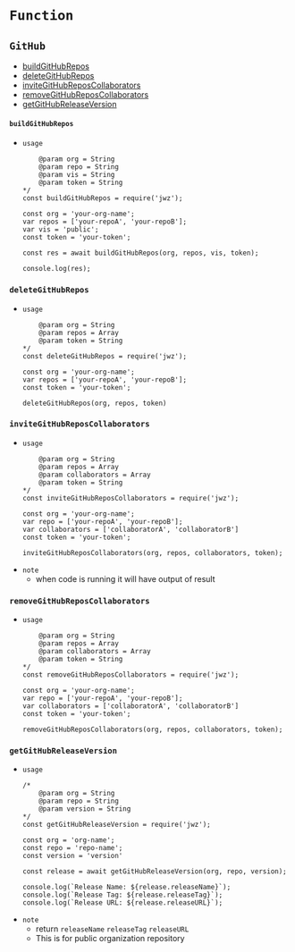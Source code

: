 # `Function`
## `GitHub`
- [buildGitHubRepos](#buildGitHubRepos)
- [deleteGitHubRepos](#deletegithubrepos)
- [inviteGitHubReposCollaborators](#invitegithubreposcollaborators)
- [removeGitHubReposCollaborators](#removegithubreposcollaborators)
- [getGitHubReleaseVersion](#getgithubreleaseversion)
#### `buildGitHubRepos`
- `usage`
    ```/*
        @param org = String
        @param repo = String
        @param vis = String
        @param token = String
    */
    const buildGitHubRepos = require('jwz');

    const org = 'your-org-name';
    var repos = ['your-repoA', 'your-repoB'];
    var vis = 'public';
    const token = 'your-token';

    const res = await buildGitHubRepos(org, repos, vis, token);

    console.log(res);
    ```
### `deleteGitHubRepos`
- `usage`
    ```/*
        @param org = String
        @param repos = Array
        @param token = String
    */
    const deleteGitHubRepos = require('jwz');

    const org = 'your-org-name';
    var repos = ['your-repoA', 'your-repoB'];
    const token = 'your-token';

    deleteGitHubRepos(org, repos, token)
    ```
### `inviteGitHubReposCollaborators`
- `usage`
    ```/*
        @param org = String
        @param repos = Array
        @param collaborators = Array
        @param token = String
    */
    const inviteGitHubReposCollaborators = require('jwz');

    const org = 'your-org-name';
    var repo = ['your-repoA', 'your-repoB'];
    var collaborators = ['collaboratorA', 'collaboratorB']
    const token = 'your-token';

    inviteGitHubReposCollaborators(org, repos, collaborators, token);
    ```
- `note`
    - when code is running it will have output of result
### `removeGitHubReposCollaborators`
- `usage`
    ```/*
        @param org = String
        @param repos = Array
        @param collaborators = Array
        @param token = String
    */
    const removeGitHubReposCollaborators = require('jwz');

    const org = 'your-org-name';
    var repo = ['your-repoA', 'your-repoB'];
    var collaborators = ['collaboratorA', 'collaboratorB']
    const token = 'your-token';

    removeGitHubReposCollaborators(org, repos, collaborators, token);
    ```
### `getGitHubReleaseVersion`
- `usage`
    ```
    /* 
        @param org = String
        @param repo = String
        @param version = String
    */
    const getGitHubReleaseVersion = require('jwz');

    const org = 'org-name';
    const repo = 'repo-name';
    const version = 'version'

    const release = await getGitHubReleaseVersion(org, repo, version);

    console.log(`Release Name: ${release.releaseName}`);
    console.log(`Release Tag: ${release.releaseTag}`);
    console.log(`Release URL: ${release.releaseURL}`);
    ```
- `note`
    - return `releaseName` `releaseTag` `releaseURL`
    - This is for public organization repository